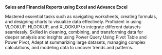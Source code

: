 **Sales and Financial Reports using Excel and Advance Excel**

Mastered essential tasks such as navigating worksheets, creating formulas, and designing charts to visualize data effectively. 
Proficient in using VLOOKUP, HLOOKUP, and XLOOKUP to integrate different datasets seamlessly. 
Skilled in cleaning, combining, and transforming data for deeper analysis and insights using Power Query
Using Pivot Table and Power Pivot, Adept at summarizing large datasets, managing complex calculations, and modeling data to uncover trends and patterns.
